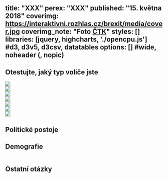 title: "XXX"
perex: "XXX"
published: "15. května 2018"
coverimg: https://interaktivni.rozhlas.cz/brexit/media/cover.jpg
coverimg_note: "Foto <a href='#'>ČTK</a>"
styles: []
libraries: [jquery, highcharts, './opencpu.js'] #d3, d3v5, d3csv, datatables
options: [] #wide, noheader (, nopic)
---

<div class="test-big">

<h2>Otestujte, jaký typ voliče jste</h2>

<div class="skupina">

<div class="fotka"><img src="https://dev.datarozhlas.cz/profil-volice/images/nevolic.png"/></div>
<div class="fotka"><img src="https://dev.datarozhlas.cz/profil-volice/images/materialista.png"></div>
<div class="fotka"><img src="https://dev.datarozhlas.cz/profil-volice/images/liberal.png"/></div>
<div class="fotka"><img src="https://dev.datarozhlas.cz/profil-volice/images/tekavy.png"/></div>
<div class="fotka"><img src="https://dev.datarozhlas.cz/profil-volice/images/obranar.png"/></div>
<div class="fotka"><img src="https://dev.datarozhlas.cz/profil-volice/images/pasivni.png"/></div>
<div class="fotka"><img src="https://dev.datarozhlas.cz/profil-volice/images/krestan.png"></div>

</div>

<div class="test"></div>

</div>

## Politické postoje

<div id="koho-voli" style="max-width: 100%"></div>

<div id="volebni-ucast" style="max-width: 100%"></div>

## Demografie

<div style="max-width: 100%; overflow: hidden; display: block;">
    <div class="chart small-legend" id="demo-pohlavi"></div>
</div>

<div style="max-width: 100%; overflow: hidden; display: block;">
    <div class="chart small" id="demo-vek"></div>
    <div class="chart small" id="demo-vzdelani"></div>
</div>

<div style="max-width: 100%; overflow: hidden; display: block;">
    <div class="chart small" id="demo-prijem"></div>
    <div class="chart small" id="demo-pozice"></div>
</div>

## Ostatní otázky